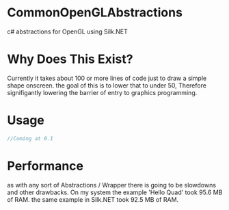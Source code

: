 # CommonOpenGLAbstractions
c# abstractions for OpenGL using Silk.NET
# Why Does This Exist?
Currently it takes about 100 or more lines of code just to draw a simple shape onscreen. 
the goal of this is to lower that to under 50,
Therefore signifigantly lowering the barrier of entry to graphics programming.
# Usage
```cs
//Coming at 0.1
```
# Performance
as with any sort of Abstractions / Wrapper there is going to be slowdowns and other drawbacks.
On my system the example 'Hello Quad' took 95.6 MB of RAM.
the same example in Silk.NET took 92.5 MB of RAM.
